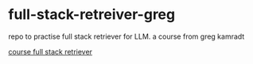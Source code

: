 # full-stack-retreiver-greg

repo to practise full stack retriever for LLM. a course from greg kamradt

[course full stack retriever](https://community.fullstackretrieval.com/)
